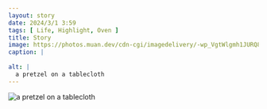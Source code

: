 ```yaml
---
layout: story
date: 2024/3/1 3:59
tags: [ Life, Highlight, Oven ]
title: Story
image: https://photos.muan.dev/cdn-cgi/imagedelivery/-wp_VgtWlgmh1JURQ8t1mg/99b05a37-000a-488d-62f6-4cd23f96f600/public
caption: |
  
alt: |
  a pretzel on a tablecloth
---
```


![a pretzel on a tablecloth](https://photos.muan.dev/cdn-cgi/imagedelivery/-wp_VgtWlgmh1JURQ8t1mg/99b05a37-000a-488d-62f6-4cd23f96f600/public)


